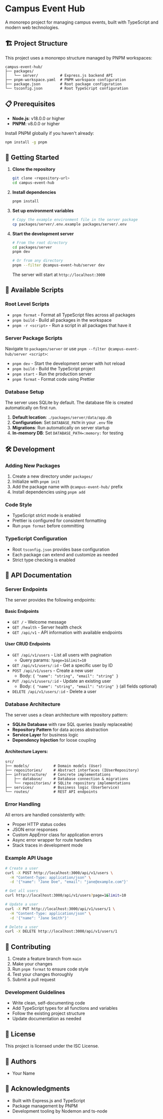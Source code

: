 # Campus Event Hub

A monorepo project for managing campus events, built with TypeScript and modern web technologies.

## 🏗️ Project Structure

This project uses a monorepo structure managed by PNPM workspaces:

```
campus-event-hub/
├── packages/
│   └── server/          # Express.js backend API
├── pnpm-workspace.yaml  # PNPM workspace configuration
├── package.json         # Root package configuration
└── tsconfig.json        # Root TypeScript configuration
```

## 📋 Prerequisites

- **Node.js**: v18.0.0 or higher
- **PNPM**: v8.0.0 or higher

Install PNPM globally if you haven't already:
```bash
npm install -g pnpm
```

## 🚀 Getting Started

1. **Clone the repository**
   ```bash
   git clone <repository-url>
   cd campus-event-hub
   ```

2. **Install dependencies**
   ```bash
   pnpm install
   ```

3. **Set up environment variables**
   ```bash
   # Copy the example environment file in the server package
   cp packages/server/.env.example packages/server/.env
   ```

4. **Start the development server**
   ```bash
   # From the root directory
   cd packages/server
   pnpm dev
   
   # Or from any directory
   pnpm --filter @campus-event-hub/server dev
   ```

   The server will start at `http://localhost:3000`

## 📜 Available Scripts

### Root Level Scripts

- `pnpm format` - Format all TypeScript files across all packages
- `pnpm build` - Build all packages in the workspace
- `pnpm -r <script>` - Run a script in all packages that have it

### Server Package Scripts

Navigate to `packages/server` or use `pnpm --filter @campus-event-hub/server <script>`:

- `pnpm dev` - Start the development server with hot reload
- `pnpm build` - Build the TypeScript project
- `pnpm start` - Run the production server
- `pnpm format` - Format code using Prettier

### Database Setup

The server uses SQLite by default. The database file is created automatically on first run.

1. **Default location**: `./packages/server/data/app.db`
2. **Configuration**: Set `DATABASE_PATH` in your `.env` file
3. **Migrations**: Run automatically on server startup
4. **In-memory DB**: Set `DATABASE_PATH=:memory:` for testing

## 🛠️ Development

### Adding New Packages

1. Create a new directory under `packages/`
2. Initialize with `pnpm init`
3. Add the package name with `@campus-event-hub/` prefix
4. Install dependencies using `pnpm add`

### Code Style

- TypeScript strict mode is enabled
- Prettier is configured for consistent formatting
- Run `pnpm format` before committing

### TypeScript Configuration

- Root `tsconfig.json` provides base configuration
- Each package can extend and customize as needed
- Strict type checking is enabled

## 🔌 API Documentation

### Server Endpoints

The server provides the following endpoints:

#### Basic Endpoints
- `GET /` - Welcome message
- `GET /health` - Server health check
- `GET /api/v1` - API information with available endpoints

#### User CRUD Endpoints
- `GET /api/v1/users` - List all users with pagination
  - Query params: `?page=1&limit=10`
- `GET /api/v1/users/:id` - Get a specific user by ID
- `POST /api/v1/users` - Create a new user
  - Body: `{ "name": "string", "email": "string" }`
- `PUT /api/v1/users/:id` - Update an existing user
  - Body: `{ "name": "string", "email": "string" }` (all fields optional)
- `DELETE /api/v1/users/:id` - Delete a user

### Database Architecture

The server uses a clean architecture with repository pattern:

- **SQLite Database** with raw SQL queries (easily replaceable)
- **Repository Pattern** for data access abstraction
- **Service Layer** for business logic
- **Dependency Injection** for loose coupling

#### Architecture Layers:
```
src/
├── models/           # Domain models (User)
├── repositories/     # Abstract interfaces (IUserRepository)
├── infrastructure/   # Concrete implementations
│   ├── database/     # Database connection & migrations
│   └── repositories/ # SQLite repository implementations
├── services/         # Business logic (UserService)
└── routes/           # REST API endpoints
```

### Error Handling

All errors are handled consistently with:
- Proper HTTP status codes
- JSON error responses
- Custom AppError class for application errors
- Async error wrapper for route handlers
- Stack traces in development mode

### Example API Usage

```bash
# Create a user
curl -X POST http://localhost:3000/api/v1/users \
  -H "Content-Type: application/json" \
  -d '{"name": "Jane Doe", "email": "jane@example.com"}'

# Get all users
curl http://localhost:3000/api/v1/users?page=1&limit=10

# Update a user
curl -X PUT http://localhost:3000/api/v1/users/1 \
  -H "Content-Type: application/json" \
  -d '{"name": "Jane Smith"}'

# Delete a user
curl -X DELETE http://localhost:3000/api/v1/users/1
```

## 🤝 Contributing

1. Create a feature branch from `main`
2. Make your changes
3. Run `pnpm format` to ensure code style
4. Test your changes thoroughly
5. Submit a pull request

### Development Guidelines

- Write clean, self-documenting code
- Add TypeScript types for all functions and variables
- Follow the existing project structure
- Update documentation as needed

## 📄 License

This project is licensed under the ISC License.

## 👥 Authors

- Your Name

## 🙏 Acknowledgments

- Built with Express.js and TypeScript
- Package management by PNPM
- Development tooling by Nodemon and ts-node